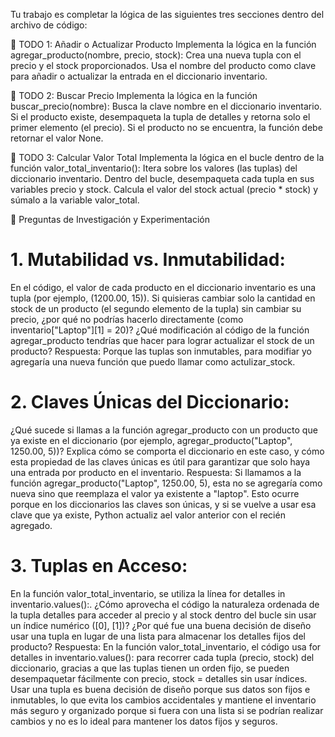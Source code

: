 Tu trabajo es completar la lógica de las siguientes tres secciones dentro del archivo de código:

📝 TODO 1: Añadir o Actualizar Producto
Implementa la lógica en la función agregar_producto(nombre, precio, stock):
Crea una nueva tupla con el precio y el stock proporcionados.
Usa el nombre del producto como clave para añadir o actualizar la entrada en el diccionario inventario.

📝 TODO 2: Buscar Precio
Implementa la lógica en la función buscar_precio(nombre):
Busca la clave nombre en el diccionario inventario.
Si el producto existe, desempaqueta la tupla de detalles y retorna solo el primer elemento (el precio).
Si el producto no se encuentra, la función debe retornar el valor None.

📝 TODO 3: Calcular Valor Total
Implementa la lógica en el bucle dentro de la función valor_total_inventario():
Itera sobre los valores (las tuplas) del diccionario inventario.
Dentro del bucle, desempaqueta cada tupla en sus variables precio y stock.
Calcula el valor del stock actual (precio * stock) y súmalo a la variable valor_total.

🔎 Preguntas de Investigación y Experimentación

# 1. Mutabilidad vs. Inmutabilidad: 
En el código, el valor de cada producto en el diccionario inventario es una tupla (por ejemplo, (1200.00, 15)). Si quisieras cambiar solo la cantidad en stock de un producto (el segundo elemento de la tupla) sin cambiar su precio, ¿por qué no podrías hacerlo directamente (como inventario["Laptop"][1] = 20)? ¿Qué modificación al código de la función agregar_producto tendrías que hacer para lograr actualizar el stock de un producto?
Respuesta: Porque las tuplas son inmutables, para modifiar yo agregaría una nueva función que puedo llamar como actulizar_stock.

# 2. Claves Únicas del Diccionario:
¿Qué sucede si llamas a la función agregar_producto con un producto que ya existe en el diccionario (por ejemplo, agregar_producto("Laptop", 1250.00, 5))? Explica cómo se comporta el diccionario en este caso, y cómo esta propiedad de las claves únicas es útil para garantizar que solo haya una entrada por producto en el inventario.
Respuesta: Si llamamos a la función agregar_producto("Laptop", 1250.00, 5), esta no se agregaría como nueva sino que reemplaza el valor ya existente a "laptop". Esto ocurre porque en los diccionarios las claves son únicas, y si se vuelve a usar esa clave que ya existe, Python actualiz ael valor anterior con el recién agregado. 

# 3. Tuplas en Acceso: 
En la función valor_total_inventario, se utiliza la línea for detalles in inventario.values():. ¿Cómo aprovecha el código la naturaleza ordenada de la tupla detalles para acceder al precio y al stock dentro del bucle sin usar un índice numérico ([0], [1])? ¿Por qué fue una buena decisión de diseño usar una tupla en lugar de una lista para almacenar los detalles fijos del producto?
Respuesta: En la función valor_total_inventario, el código usa for detalles in inventario.values(): para recorrer cada tupla (precio, stock) del diccionario, gracias a que las tuplas tienen un orden fijo, se pueden desempaquetar fácilmente con precio, stock = detalles sin usar índices.
Usar una tupla es buena decisión de diseño porque sus datos son fijos e inmutables, lo que evita los cambios accidentales y mantiene el inventario más seguro y organizado porque si fuera con una lista si se podrían realizar cambios y no es lo ideal para mantener los datos fijos y seguros.
